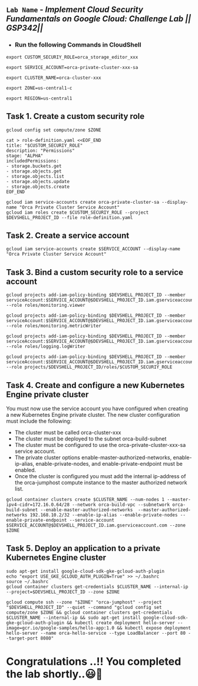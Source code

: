 ## `Lab Name` - *Implement Cloud Security Fundamentals on Google Cloud: Challenge Lab || GSP342||*

* ### Run the following Commands in CloudShell
```
export CUSTOM_SECURIY_ROLE=orca_storage_editor_xxx
```
```
export SERVICE_ACCOUNT=orca-private-cluster-xxx-sa
```

```
export CLUSTER_NAME=orca-cluster-xxx
```
```
export ZONE=us-central1-c
```
```
export REGION=us-central1
```

## Task 1. Create a custom security role

```
gcloud config set compute/zone $ZONE

cat > role-definition.yaml <<EOF_END
title: "$CUSTOM_SECURIY_ROLE"
description: "Permissions"
stage: "ALPHA"
includedPermissions:
- storage.buckets.get
- storage.objects.get
- storage.objects.list
- storage.objects.update
- storage.objects.create
EOF_END
```
```
gcloud iam service-accounts create orca-private-cluster-sa --display-name "Orca Private Cluster Service Account"
gcloud iam roles create $CUSTOM_SECURIY_ROLE --project $DEVSHELL_PROJECT_ID --file role-definition.yaml
```


## Task 2. Create a service account

```
gcloud iam service-accounts create $SERVICE_ACCOUNT --display-name "Orca Private Cluster Service Account"
```

## Task 3. Bind a custom security role to a service account

```
gcloud projects add-iam-policy-binding $DEVSHELL_PROJECT_ID --member serviceAccount:$SERVICE_ACCOUNT@$DEVSHELL_PROJECT_ID.iam.gserviceaccount.com --role roles/monitoring.viewer

gcloud projects add-iam-policy-binding $DEVSHELL_PROJECT_ID --member serviceAccount:$SERVICE_ACCOUNT@$DEVSHELL_PROJECT_ID.iam.gserviceaccount.com --role roles/monitoring.metricWriter

gcloud projects add-iam-policy-binding $DEVSHELL_PROJECT_ID --member serviceAccount:$SERVICE_ACCOUNT@$DEVSHELL_PROJECT_ID.iam.gserviceaccount.com --role roles/logging.logWriter

gcloud projects add-iam-policy-binding $DEVSHELL_PROJECT_ID --member serviceAccount:$SERVICE_ACCOUNT@$DEVSHELL_PROJECT_ID.iam.gserviceaccount.com --role projects/$DEVSHELL_PROJECT_ID/roles/$CUSTOM_SECURIY_ROLE
```

## Task 4. Create and configure a new Kubernetes Engine private cluster

You must now use the service account you have configured when creating a new Kubernetes Engine private cluster. The new cluster configuration must include the following:

- The cluster must be called orca-cluster-xxx
- The cluster must be deployed to the subnet orca-build-subnet
- The cluster must be configured to use the orca-private-cluster-xxx-sa service account.
- The private cluster options enable-master-authorized-networks, enable-ip-alias, enable-private-nodes, and enable-private-endpoint must be enabled.
- Once the cluster is configured you must add the internal ip-address of the orca-jumphost compute instance to the master authorized network list.


```
gcloud container clusters create $CLUSTER_NAME --num-nodes 1 --master-ipv4-cidr=172.16.0.64/28 --network orca-build-vpc --subnetwork orca-build-subnet --enable-master-authorized-networks  --master-authorized-networks 192.168.10.2/32 --enable-ip-alias --enable-private-nodes --enable-private-endpoint --service-account $SERVICE_ACCOUNT@$DEVSHELL_PROJECT_ID.iam.gserviceaccount.com --zone $ZONE
```

## Task 5. Deploy an application to a private Kubernetes Engine cluster

```
sudo apt-get install google-cloud-sdk-gke-gcloud-auth-plugin
echo "export USE_GKE_GCLOUD_AUTH_PLUGIN=True" >> ~/.bashrc
source ~/.bashrc
gcloud container clusters get-credentials $CLUSTER_NAME --internal-ip --project=$DEVSHELL_PROJECT_ID --zone $ZONE
```

```
gcloud compute ssh --zone "$ZONE" "orca-jumphost" --project "$DEVSHELL_PROJECT_ID" --quiet --command "gcloud config set compute/zone $ZONE && gcloud container clusters get-credentials $CLUSTER_NAME --internal-ip && sudo apt-get install google-cloud-sdk-gke-gcloud-auth-plugin && kubectl create deployment hello-server --image=gcr.io/google-samples/hello-app:1.0 && kubectl expose deployment hello-server --name orca-hello-service --type LoadBalancer --port 80 --target-port 8080"
```

# Congratulations ..!! You completed the lab shortly..😃💯
